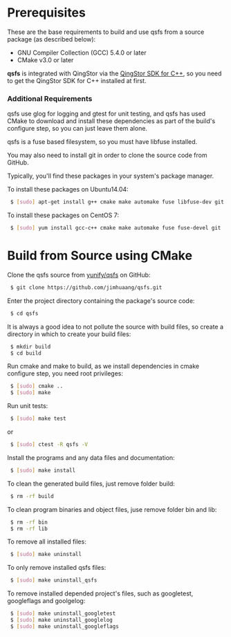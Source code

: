 # Prerequisites

These are the base requirements to build and use qsfs from a source package (as described below): 
- GNU Compiler Collection (GCC) 5.4.0 or later
- CMake v3.0 or later

**qsfs** is integrated with QingStor via the [QingStor SDK for C++][qs-sdk-cpp link], so you need to get the QingStor SDK for C++ installed at first.

### Additional Requirements
qsfs use glog for logging and gtest for unit testing, and qsfs
has used CMake to download and install these dependencies as part of the build's configure step,
so you can just leave them alone.

qsfs is a fuse based filesystem, so you must have libfuse installed.

You may also need to install git in order to clone the source code from
GitHub.

Typically, you'll find these packages in your system's package manager.

To install these packages on Ubuntu14.04:
```sh
 $ [sudo] apt-get install g++ cmake make automake fuse libfuse-dev git
```

To install these packages on CentOS 7:
```sh
 $ [sudo] yum install gcc-c++ cmake make automake fuse fuse-devel git
```

# Build from Source using CMake

Clone the qsfs source from [yunify/qsfs][qsfs github link] on GitHub:
```sh
 $ git clone https://github.com/jimhuaang/qsfs.git
```

Enter the project directory containing the package's source code:
```sh
 $ cd qsfs
```

It is always a good idea to not pollute the source with build files,
so create a directory in which to create your build files:
```sh
 $ mkdir build
 $ cd build
```

Run cmake and make to build, as we install dependencies in cmake configure step, you need root privileges:
```sh
 $ [sudo] cmake ..
 $ [sudo] make
```

Run unit tests:
```sh
 $ [sudo] make test
```
  or
```sh
 $ [sudo] ctest -R qsfs -V
```

Install the programs and any data files and documentation:
```sh
 $ [sudo] make install
```

To clean the generated build files, just remove folder build:
```sh
 $ rm -rf build
```

To clean program binaries and object files, juse remove folder bin and lib:
```sh
 $ rm -rf bin
 $ rm -rf lib
```

To remove all installed files:
```sh
 $ [sudo] make uninstall
```

To only remove installed qsfs files:
```sh
 $ [sudo] make uninstall_qsfs
```

To remove installed depended project's files, such as googletest, googleflags and goolgelog:
```sh
 $ [sudo] make uninstall_googletest
 $ [sudo] make uninstall_googlelog
 $ [sudo] make uninstall_googleflags
```


[qsfs github link]: https://github.com/jimhuaang/qsfs
[qs-sdk-cpp link]: https://git.internal.yunify.com/MorvenHuang/qingstor-sdk-c-and-cpp
